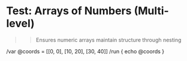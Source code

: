# Test: Arrays of Numbers (Multi-level)

>> Ensures numeric arrays maintain structure through nesting

/var @coords = [[0, 0], [10, 20], [30, 40]]
/run { echo @coords }
